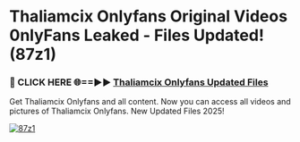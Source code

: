 # Thaliamcix Onlyfans Original Videos 0nlyFans Leaked - Files Updated! (87z1)

<h3>🔴 CLICK HERE 🌐==►► <a href="https://tinyurl.com/2m67pmp6" rel="nofollow">Thaliamcix Onlyfans Updated Files</a></h3>

Get Thaliamcix Onlyfans and all content. Now you can access all videos and pictures of Thaliamcix Onlyfans. New Updated Files 2025!

[![87z1](https://i.imgur.com/H4QAA4z.gif)](https://tinyurl.com/2m67pmp6)